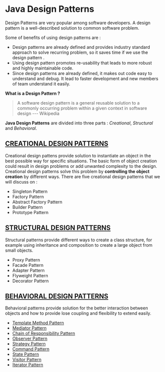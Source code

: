# Java Design Patterns

Design Patterns are very popular among software developers. A design pattern is a well-described solution to common software problem.

Some of benefits of using design patterns are :
  * Design patterns are already defined and provides industry standard approach to solve recurring problem,
    so it saves time if we  use  the design pattern .
  * Using design pattern promotes re-usability that leads to more robust and highly maintainable code.
  * Since design patterns are already defined, it makes out code easy to understand and debug. It lead to faster development and new members of team understand it easily.


__What is a Design Pattern ?__
   > A software design pattern is a general reusable solution to a commonly occurring problem within a given context in software design --- Wikipedia

__Java Design Patterns__ are divided into three parts : *Creational*, *Structural* and *Behavioral*.

## [CREATIONAL DESIGN PATTERNS](https://github.com/javadroider/AlgoDSInJava/tree/master/src/com/javadroider/designpatterns/creational)

  Creational design pattens provide solution to instantiate an object in the best possible way for specific situations.
  The basic form of object creation could result in design problems or add unwanted complexity to the design. Creational design patterns solve this problem by __controlling the object creation__ by different ways.
  There are five creational design patterns that we will discuss on :

* Singleton Pattern
* Factory Pattern
* Abstract Factory Pattern
* Builder Pattern
* Prototype Pattern

## [STRUCTURAL DESIGN PATTERNS](https://github.com/javadroider/AlgoDSInJava/tree/master/src/com/javadroider/designpatterns/structural)

  Structural patterns provide different ways to create a class structure, for example using inheritance and composition to create a large object from small objects.
* Proxy Pattern
* Facade Pattern
* Adapter Pattern
* Flyweight Pattern
* Decorator Pattern

## [BEHAVIORAL DESIGN PATTERNS](https://github.com/javadroider/AlgoDSInJava/tree/master/src/com/javadroider/designpatterns/behavioral)

Behavioral patterns provide solution for the better interaction between objects and how to provide lose coupling and flexibility to extend easily.
* [Template Method Pattern](https://github.com/javadroider/AlgoDSInJava/tree/master/src/com/javadroider/designpatterns/behavioral/template)
* [Mediator Pattern](https://github.com/javadroider/AlgoDSInJava/tree/master/src/com/javadroider/designpatterns/behavioral/mediator)
* [Chain of Responsibility Pattern](https://github.com/javadroider/AlgoDSInJava/tree/master/src/com/javadroider/designpatterns/behavioral/cor)
* [Observer Pattern](https://github.com/javadroider/AlgoDSInJava/tree/master/src/com/javadroider/designpatterns/behavioral/observer)
* [Strategy Pattern](https://github.com/javadroider/AlgoDSInJava/tree/master/src/com/javadroider/designpatterns/behavioral/strategy)
* [Command Pattern](https://github.com/javadroider/AlgoDSInJava/tree/master/src/com/javadroider/designpatterns/behavioral/command)
* [State Pattern](https://github.com/javadroider/AlgoDSInJava/tree/master/src/com/javadroider/designpatterns/behavioral/state)
* [Visitor Pattern](https://github.com/javadroider/AlgoDSInJava/tree/master/src/com/javadroider/designpatterns/behavioral/visitor)
* [Iterator Pattern](https://www.oodesign.com/iterator-pattern.html)
